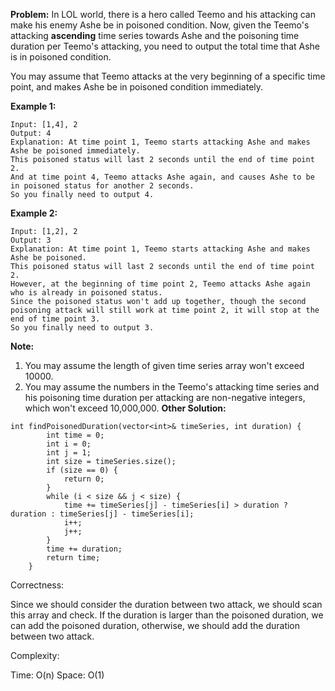 **Problem:**
In LOL world, there is a hero called Teemo and his attacking can make his enemy Ashe be in poisoned condition. Now, given the Teemo's attacking **ascending** time series towards Ashe and the poisoning time duration per Teemo's attacking, you need to output the total time that Ashe is in poisoned condition.

You may assume that Teemo attacks at the very beginning of a specific time point, and makes Ashe be in poisoned condition immediately.

**Example 1:**

```
Input: [1,4], 2
Output: 4
Explanation: At time point 1, Teemo starts attacking Ashe and makes Ashe be poisoned immediately. 
This poisoned status will last 2 seconds until the end of time point 2. 
And at time point 4, Teemo attacks Ashe again, and causes Ashe to be in poisoned status for another 2 seconds. 
So you finally need to output 4.
```

 

**Example 2:**

```
Input: [1,2], 2
Output: 3
Explanation: At time point 1, Teemo starts attacking Ashe and makes Ashe be poisoned. 
This poisoned status will last 2 seconds until the end of time point 2. 
However, at the beginning of time point 2, Teemo attacks Ashe again who is already in poisoned status. 
Since the poisoned status won't add up together, though the second poisoning attack will still work at time point 2, it will stop at the end of time point 3. 
So you finally need to output 3.
```

 

**Note:**

1. You may assume the length of given time series array won't exceed 10000.
2. You may assume the numbers in the Teemo's attacking time series and his poisoning time duration per attacking are non-negative integers, which won't exceed 10,000,000.
**Other Solution:**
```
int findPoisonedDuration(vector<int>& timeSeries, int duration) {
        int time = 0;
        int i = 0;
        int j = 1;
        int size = timeSeries.size();
        if (size == 0) {
            return 0;
        }
        while (i < size && j < size) {
            time += timeSeries[j] - timeSeries[i] > duration ? duration : timeSeries[j] - timeSeries[i];
            i++;
            j++;
        }
        time += duration;
        return time;
    }
```
Correctness:

Since we should consider the duration between two attack, we should scan this array and check. If the duration is larger than the poisoned duration, we can add the poisoned duration, otherwise, we should add the duration between two attack.

Complexity:

Time: O(n)
Space: O(1)